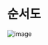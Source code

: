 # 순서도

![image](https://user-images.githubusercontent.com/66653324/105260380-0ed40300-5bd1-11eb-924c-c7c61d5fc50a.png)
